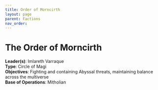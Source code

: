 ```yaml
---
title: Order of Morncirth
layout: page
parent: Factions
nav_order: 
---
```

# The Order of Morncirth

**Leader(s)**: Imlareth Varraque  
**Type**: Circle of Magi  
**Objectives**: Fighting and containing Abyssal threats, maintaining balance across the multiverse  
**Base of Operations**: Mitholian  
